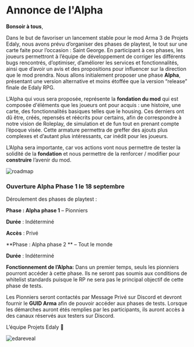 # Annonce de l'Alpha

**Bonsoir à tous**, 

Dans le but de favoriser un lancement stable pour le mod Arma 3 de Projets Edaly, nous avons  prévu d’organiser des phases de playtest, le tout sur une carte faite pour l’occasion : Saint George. En participant à ces phases, les joueurs permettront à l’équipe de développement de corriger les différents bugs rencontrés, d’optimiser, d’améliorer les services et fonctionnalités, ainsi que d’avoir un avis et des propositions pour influencer sur la direction que le mod prendra.
Nous allons initialement proposer une phase **Alpha**, présentant une version alternative et moins étoffée que la version “release” finale de Edaly RPG. 

L’Alpha qui vous sera proposée, représente la **fondation du mod** qui est composée d'éléments que les joueurs ont pour acquis : une histoire, une carte, des fonctionnalités basiques telles que le housing. Ces derniers ont dû être, créés, repensés et réécrits pour certains, afin de correspondre à notre vision de Roleplay, de simulation et de fun tout en prenant compte l’époque visée. Cette armature permettra de greffer des ajouts plus complexes et d’autant plus intéressants, car inédit pour les joueurs.

L’Alpha sera importante, car vos actions vont nous permettre de tester la solidité de la **fondation** et nous permettre de la renforcer / modifier pour **construire** l’avenir du mod.

![roadmap](https://cdn.discordapp.com/attachments/360682493352869889/740264613572116571/PE-PublicRoadmap.jpg)
### Ouverture Alpha Phase 1 le 18 septembre

 Déroulement des phases de playtest :

**Phase : Alpha phase 1** – Pionniers

**Durée** : Indéterminé

**Accès** : Privé


**Phase : Alpha phase 2 ** – Tout le monde

**Durée** : Indéterminé


**Fonctionnement de l’Alpha:**
Dans un premier temps, seuls les pionniers pourront accéder à cette phase. Ils ne seront pas soumis aux conditions de whitelist standards puisque le RP ne sera pas le principal objectif de cette phase de tests. 

Les Pionniers seront contactés par Message Privé sur Discord et devront fournir le **GUID Arma** afin de pouvoir accéder aux phases de tests. Lorsque les démarches auront étés remplies par les participants, ils auront accès à des canaux réservés aux testers sur Discord. 

L’équipe Projets Edaly :tada:


![edareveal](https://cdn.discordapp.com/attachments/360682493352869889/740264717204848751/PE-AlphaReveal.jpg)

